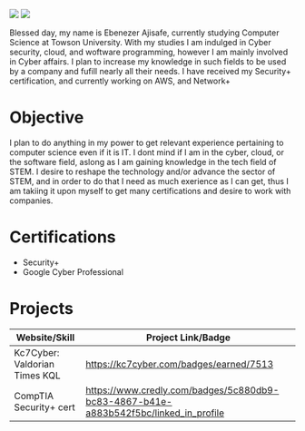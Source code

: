 <a href="https://www.linkedin.com/in/ebenezer-ajisafe-233a07231/"><img src="https://cdn.uconnectlabs.com/wp-content/uploads/sites/46/2022/08/Linkedin-Logo-e1660320077673-300x93.png"></img></a>
<a href="https://kc7cyber.com/profile/EbenezerAjisafe"><img src="https://kc7cyber.com/static/marketing/img/light.png"></img></a>

Blessed day, my name is Ebenezer Ajisafe, currently studying Computer Science at Towson University.
With my studies I am indulged in Cyber security, cloud, and woftware programming, however I am mainly involved in Cyber affairs.
I plan to increase my knowledge in such fields to be used by a company and fufill nearly all their needs.
I  have received my Security+ certification, and currently working on AWS, and Network+

<h1>Objective</h1>
I plan to do anything in my power to get relevant experience pertaining to computer science even if it is IT. I dont mind if I am in the cyber, cloud, or the software field, aslong as I am gaining knowledge in the tech field of STEM. I desire to reshape the technology and/or advance the sector of STEM, and in order to do that I need as much exerience as I can get, thus I am takiing it upon myself to get many certifications and desire to work with companies.
<h1>Certifications</h1>

- Security+
- Google Cyber Professional
  
<h1>Projects</h1>

Website/Skill  | Project Link/Badge
------------- | -------------
Kc7Cyber: Valdorian Times KQL  | https://kc7cyber.com/badges/earned/7513
CompTIA Security+ cert  | https://www.credly.com/badges/5c880db9-bc83-4867-b41e-a883b542f5bc/linked_in_profile
